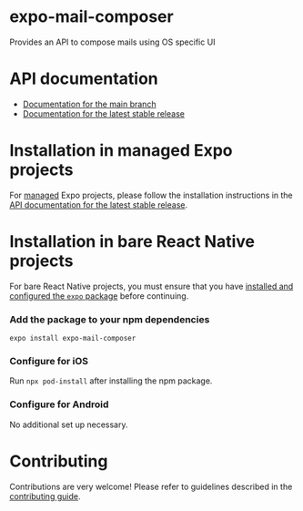 # expo-mail-composer

Provides an API to compose mails using OS specific UI

# API documentation

- [Documentation for the main branch](https://github.com/expo/expo/blob/main/docs/pages/versions/unversioned/sdk/mail-composer.md)
- [Documentation for the latest stable release](https://docs.expo.dev/versions/latest/sdk/mail-composer/)

# Installation in managed Expo projects

For [managed](https://docs.expo.dev/versions/latest/introduction/managed-vs-bare/) Expo projects, please follow the installation instructions in the [API documentation for the latest stable release](https://docs.expo.dev/versions/latest/sdk/mail-composer/).

# Installation in bare React Native projects

For bare React Native projects, you must ensure that you have [installed and configured the `expo` package](https://docs.expo.dev/bare/installing-expo-modules/) before continuing.

### Add the package to your npm dependencies

```
expo install expo-mail-composer
```

### Configure for iOS

Run `npx pod-install` after installing the npm package.

### Configure for Android

No additional set up necessary.

# Contributing

Contributions are very welcome! Please refer to guidelines described in the [contributing guide](https://github.com/expo/expo#contributing).

